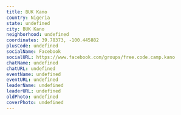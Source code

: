 ```yaml
---
title: BUK Kano
country: Nigeria
state: undefined
city: BUK Kano
neighborhood: undefined
coordinates: 39.78373, -100.445882
plusCode: undefined
socialName: Facebook
socialURL: https://www.facebook.com/groups/free.code.camp.kano
chatName: undefined
chatURL: undefined
eventName: undefined
eventURL: undefined
leaderName: undefined
leaderURL: undefined
oldPhoto: undefined
coverPhoto: undefined
---
```

